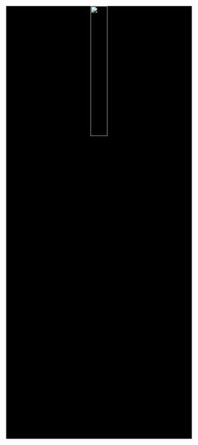 <!-- logo 图片 -->
<div align="center" style="background-color: black;">
  <img width="30%" src="https://cdn.jsdelivr.net/gh/sun0225SUN/sun0225SUN/assets/images/githubgif.gif" />
</div>



<!-- <div align="center" style="background-color: black;">
</div>
  <div align="center">
    <a href="https://ezops.cn/"><img src="https://img.shields.io/badge/个人站点-EZOPS-blue" /></a>&emsp;
    <a href="https://www.cnblogs.com/Dy1an/"><img src="https://img.shields.io/badge/个人博客-Dy1an-c32136" /></a>&emsp;
    <img src="https://visitor-badge.glitch.me/badge?page_id=goer3" alt="访客统计" />
  </div>
</div> -->

<!-- <div align="center" >
<img src="https://cdn.jsdelivr.net/gh/sun0225SUN/sun0225SUN/assets/images/icon.png" /></div>
</div> -->
